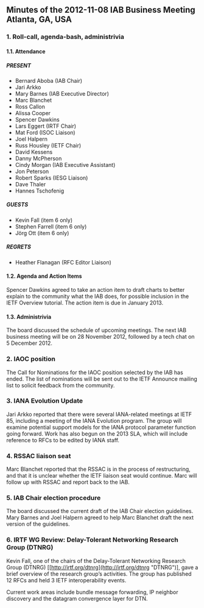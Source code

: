 
Minutes of the 2012-11-08 IAB Business Meeting
Atlanta, GA, USA
---------------------------------------------------------------


### 1. Roll-call, agenda-bash, administrivia


#### 1.1. Attendance


##### PRESENT


* Bernard Aboba (IAB Chair)
* Jari Arkko
* Mary Barnes (IAB Executive Director)
* Marc Blanchet
* Ross Callon
* Alissa Cooper
* Spencer Dawkins
* Lars Eggert (IRTF Chair)
* Mat Ford (ISOC Liaison)
* Joel Halpern
* Russ Housley (IETF Chair)
* David Kessens
* Danny McPherson
* Cindy Morgan (IAB Executive Assistant)
* Jon Peterson
* Robert Sparks (IESG Liaison)
* Dave Thaler
* Hannes Tschofenig


##### GUESTS


* Kevin Fall (item 6 only)
* Stephen Farrell (item 6 only)
* Jörg Ott (item 6 only)


##### REGRETS


* Heather Flanagan (RFC Editor Liaison)


#### 1.2. Agenda and Action Items


Spencer Dawkins agreed to take an action item to draft charts to better explain to the community what the IAB does, for possible inclusion in the IETF Overview tutorial. The action item is due in January 2013.


#### 1.3. Administrivia


The board discussed the schedule of upcoming meetings. The next IAB business meeting will be on 28 November 2012, followed by a tech chat on 5 December 2012.


### 2. IAOC position


The Call for Nominations for the IAOC position selected by the IAB has ended. The list of nominations will be sent out to the IETF Announce mailing list to solicit feedback from the community.


### 3. IANA Evolution Update


Jari Arkko reported that there were several IANA-related meetings at IETF 85, including a meeting of the IANA Evolution program. The group will examine potential support models for the IANA protocol parameter function going forward. Work has also begun on the 2013 SLA, which will include reference to RFCs to be edited by IANA staff.


### 4. RSSAC liaison seat


Marc Blanchet reported that the RSSAC is in the process of restructuring, and that it is unclear whether the IETF liaison seat would continue. Marc will follow up with RSSAC and report back to the IAB.


### 5. IAB Chair election procedure


The board discussed the current draft of the IAB Chair election guidelines. Mary Barnes and Joel Halpern agreed to help Marc Blanchet draft the next version of the guidelines.


### 6. IRTF WG Review: Delay-Tolerant Networking Research Group (DTNRG)


Kevin Fall, one of the chairs of the Delay-Tolerant Networking Research Group (DTNRG) [[http://irtf.org/dtnrg](http://irtf.org/dtnrg "DTNRG")], gave a brief overview of the research group’s activities. The group has published 12 RFCs and held 3 IETF interoperability events.


Current work areas include bundle message forwarding, IP neighbor discovery and the datagram convergence layer for DTN.


